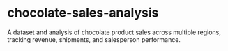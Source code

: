 # chocolate-sales-analysis
A dataset and analysis of chocolate product sales across multiple regions, tracking revenue, shipments, and salesperson performance.
